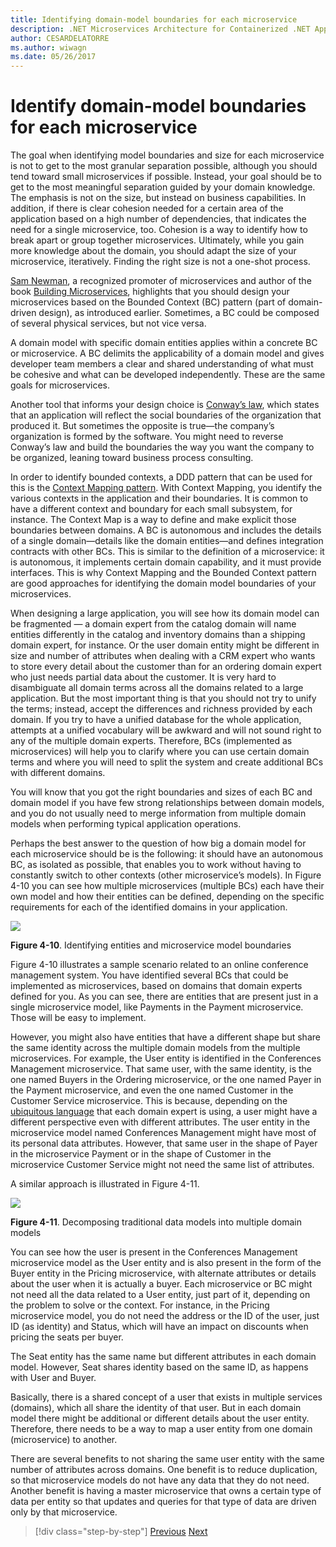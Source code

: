 ```yaml
---
title: Identifying domain-model boundaries for each microservice
description: .NET Microservices Architecture for Containerized .NET Applications | Identifying domain-model boundaries for each microservice
author: CESARDELATORRE
ms.author: wiwagn
ms.date: 05/26/2017
---
```

# Identify domain-model boundaries for each microservice

The goal when identifying model boundaries and size for each microservice is not to get to the most granular separation possible, although you should tend toward small microservices if possible. Instead, your goal should be to get to the most meaningful separation guided by your domain knowledge. The emphasis is not on the size, but instead on business capabilities. In addition, if there is clear cohesion needed for a certain area of the application based on a high number of dependencies, that indicates the need for a single microservice, too. Cohesion is a way to identify how to break apart or group together microservices. Ultimately, while you gain more knowledge about the domain, you should adapt the size of your microservice, iteratively. Finding the right size is not a one-shot process.

[Sam Newman](https://samnewman.io/), a recognized promoter of microservices and author of the book [Building Microservices](https://samnewman.io/books/building_microservices/), highlights that you should design your microservices based on the Bounded Context (BC) pattern (part of domain-driven design), as introduced earlier. Sometimes, a BC could be composed of several physical services, but not vice versa.

A domain model with specific domain entities applies within a concrete BC or microservice. A BC delimits the applicability of a domain model and gives developer team members a clear and shared understanding of what must be cohesive and what can be developed independently. These are the same goals for microservices.

Another tool that informs your design choice is [Conway’s law](https://en.wikipedia.org/wiki/Conway%27s_law), which states that an application will reflect the social boundaries of the organization that produced it. But sometimes the opposite is true—the company’s organization is formed by the software. You might need to reverse Conway’s law and build the boundaries the way you want the company to be organized, leaning toward business process consulting.

In order to identify bounded contexts, a DDD pattern that can be used for this is the [Context Mapping pattern](https://www.infoq.com/articles/ddd-contextmapping). With Context Mapping, you identify the various contexts in the application and their boundaries. It is common to have a different context and boundary for each small subsystem, for instance. The Context Map is a way to define and make explicit those boundaries between domains. A BC is autonomous and includes the details of a single domain—details like the domain entities—and defines integration contracts with other BCs. This is similar to the definition of a microservice: it is autonomous, it implements certain domain capability, and it must provide interfaces. This is why Context Mapping and the Bounded Context pattern are good approaches for identifying the domain model boundaries of your microservices.

When designing a large application, you will see how its domain model can be fragmented — a domain expert from the catalog domain will name entities differently in the catalog and inventory domains than a shipping domain expert, for instance. Or the user domain entity might be different in size and number of attributes when dealing with a CRM expert who wants to store every detail about the customer than for an ordering domain expert who just needs partial data about the customer. It is very hard to disambiguate all domain terms across all the domains related to a large application. But the most important thing is that you should not try to unify the terms; instead, accept the differences and richness provided by each domain. If you try to have a unified database for the whole application, attempts at a unified vocabulary will be awkward and will not sound right to any of the multiple domain experts. Therefore, BCs (implemented as microservices) will help you to clarify where you can use certain domain terms and where you will need to split the system and create additional BCs with different domains.

You will know that you got the right boundaries and sizes of each BC and domain model if you have few strong relationships between domain models, and you do not usually need to merge information from multiple domain models when performing typical application operations.

Perhaps the best answer to the question of how big a domain model for each microservice should be is the following: it should have an autonomous BC, as isolated as possible, that enables you to work without having to constantly switch to other contexts (other microservice’s models). In Figure 4-10 you can see how multiple microservices (multiple BCs) each have their own model and how their entities can be defined, depending on the specific requirements for each of the identified domains in your application.

![](./media/image10.png)

**Figure 4-10**. Identifying entities and microservice model boundaries

Figure 4-10 illustrates a sample scenario related to an online conference management system. You have identified several BCs that could be implemented as microservices, based on domains that domain experts defined for you. As you can see, there are entities that are present just in a single microservice model, like Payments in the Payment microservice. Those will be easy to implement.

However, you might also have entities that have a different shape but share the same identity across the multiple domain models from the multiple microservices. For example, the User entity is identified in the Conferences Management microservice. That same user, with the same identity, is the one named Buyers in the Ordering microservice, or the one named Payer in the Payment microservice, and even the one named Customer in the Customer Service microservice. This is because, depending on the [ubiquitous language](https://martinfowler.com/bliki/UbiquitousLanguage.html) that each domain expert is using, a user might have a different perspective even with different attributes. The user entity in the microservice model named Conferences Management might have most of its personal data attributes. However, that same user in the shape of Payer in the microservice Payment or in the shape of Customer in the microservice Customer Service might not need the same list of attributes.

A similar approach is illustrated in Figure 4-11.

![](./media/image11.png)

**Figure 4-11**. Decomposing traditional data models into multiple domain models

You can see how the user is present in the Conferences Management microservice model as the User entity and is also present in the form of the Buyer entity in the Pricing microservice, with alternate attributes or details about the user when it is actually a buyer. Each microservice or BC might not need all the data related to a User entity, just part of it, depending on the problem to solve or the context. For instance, in the Pricing microservice model, you do not need the address or the ID of the user, just ID (as identity) and Status, which will have an impact on discounts when pricing the seats per buyer.

The Seat entity has the same name but different attributes in each domain model. However, Seat shares identity based on the same ID, as happens with User and Buyer.

Basically, there is a shared concept of a user that exists in multiple services (domains), which all share the identity of that user. But in each domain model there might be additional or different details about the user entity. Therefore, there needs to be a way to map a user entity from one domain (microservice) to another.

There are several benefits to not sharing the same user entity with the same number of attributes across domains. One benefit is to reduce duplication, so that microservice models do not have any data that they do not need. Another benefit is having a master microservice that owns a certain type of data per entity so that updates and queries for that type of data are driven only by that microservice.


>[!div class="step-by-step"]
[Previous](distributed-data-management.md)
[Next](direct-client-to-microservice-communication-versus-the-api-gateway-pattern.md)
